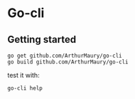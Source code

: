 # Go-cli

## Getting started

```
go get github.com/ArthurMaury/go-cli
go build github.com/ArthurMaury/go-cli
```

test it with:
```
go-cli help
```